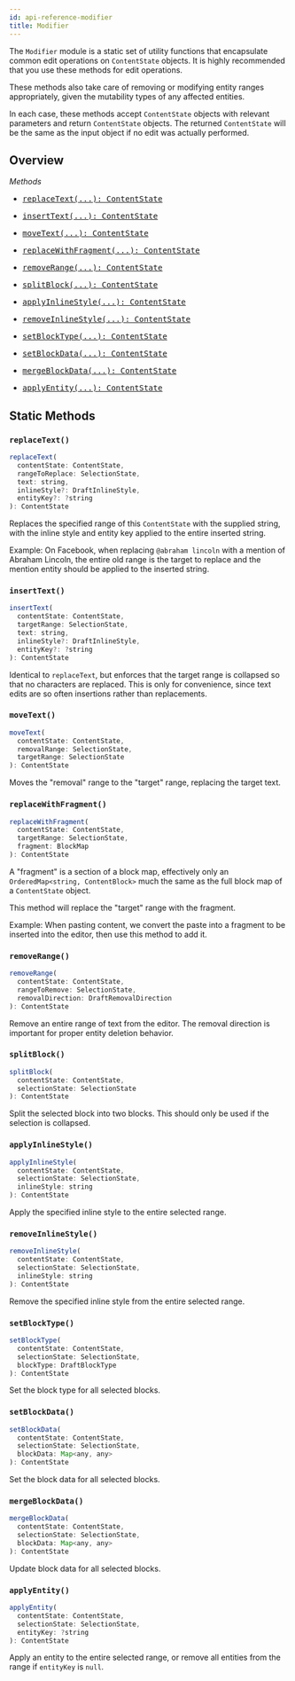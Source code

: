 ```yaml
---
id: api-reference-modifier
title: Modifier
---
```


The `Modifier` module is a static set of utility functions that encapsulate common
edit operations on `ContentState` objects. It is highly recommended that you use
these methods for edit operations.

These methods also take care of removing or modifying entity ranges appropriately,
given the mutability types of any affected entities.

In each case, these methods accept `ContentState` objects with relevant
parameters and return `ContentState` objects. The returned `ContentState`
will be the same as the input object if no edit was actually performed.

## Overview

*Methods*

<ul class="apiIndex">
  <li>
    <a href="#replacetext">
      <pre>replaceText(...): ContentState</pre>
    </a>
  </li>
  <li>
    <a href="#inserttext">
      <pre>insertText(...): ContentState</pre>
    </a>
  </li>
  <li>
    <a href="#movetext">
      <pre>moveText(...): ContentState</pre>
    </a>
  </li>
  <li>
    <a href="#replacewithfragment">
      <pre>replaceWithFragment(...): ContentState</pre>
    </a>
  </li>
  <li>
    <a href="#removerange">
      <pre>removeRange(...): ContentState</pre>
    </a>
  </li>
  <li>
    <a href="#splitblock">
      <pre>splitBlock(...): ContentState</pre>
    </a>
  </li>
  <li>
    <a href="#applyinlinestyle">
      <pre>applyInlineStyle(...): ContentState</pre>
    </a>
  </li>
  <li>
    <a href="#removeinlinestyle">
      <pre>removeInlineStyle(...): ContentState</pre>
    </a>
  </li>
  <li>
    <a href="#setblocktype">
      <pre>setBlockType(...): ContentState</pre>
    </a>
  </li>
  <li>
    <a href="#setblockdata">
      <pre>setBlockData(...): ContentState</pre>
    </a>
  </li>
  <li>
    <a href="#mergeblockdata">
      <pre>mergeBlockData(...): ContentState</pre>
    </a>
  </li>
  <li>
    <a href="#applyentity">
      <pre>applyEntity(...): ContentState</pre>
    </a>
  </li>
</ul>

## Static Methods

### `replaceText()`

```js
replaceText(
  contentState: ContentState,
  rangeToReplace: SelectionState,
  text: string,
  inlineStyle?: DraftInlineStyle,
  entityKey?: ?string
): ContentState
```

Replaces the specified range of this `ContentState` with the supplied string,
with the inline style and entity key applied to the entire inserted string.

Example: On Facebook, when replacing `@abraham lincoln` with a mention of
Abraham Lincoln, the entire old range is the target to replace and the mention
entity should be applied to the inserted string.

### `insertText()`

```js
insertText(
  contentState: ContentState,
  targetRange: SelectionState,
  text: string,
  inlineStyle?: DraftInlineStyle,
  entityKey?: ?string
): ContentState
```

Identical to `replaceText`, but enforces that the target range is collapsed
so that no characters are replaced. This is only for convenience, since text
edits are so often insertions rather than replacements.

### `moveText()`

```js
moveText(
  contentState: ContentState,
  removalRange: SelectionState,
  targetRange: SelectionState
): ContentState
```

Moves the "removal" range to the "target" range, replacing the target text.

### `replaceWithFragment()`

```js
replaceWithFragment(
  contentState: ContentState,
  targetRange: SelectionState,
  fragment: BlockMap
): ContentState
```

A "fragment" is a section of a block map, effectively only an
`OrderedMap<string, ContentBlock>` much the same as the full block map of a
`ContentState` object.

This method will replace the "target" range with the fragment.

Example: When pasting content, we convert the paste into a fragment to be inserted
into the editor, then use this method to add it.

### `removeRange()`

```js
removeRange(
  contentState: ContentState,
  rangeToRemove: SelectionState,
  removalDirection: DraftRemovalDirection
): ContentState
```

Remove an entire range of text from the editor. The removal direction is important
for proper entity deletion behavior.

### `splitBlock()`

```js
splitBlock(
  contentState: ContentState,
  selectionState: SelectionState
): ContentState
```

Split the selected block into two blocks. This should only be used if the
selection is collapsed.

### `applyInlineStyle()`

```js
applyInlineStyle(
  contentState: ContentState,
  selectionState: SelectionState,
  inlineStyle: string
): ContentState
```

Apply the specified inline style to the entire selected range.

### `removeInlineStyle()`

```js
removeInlineStyle(
  contentState: ContentState,
  selectionState: SelectionState,
  inlineStyle: string
): ContentState
```

Remove the specified inline style from the entire selected range.

### `setBlockType()`

```js
setBlockType(
  contentState: ContentState,
  selectionState: SelectionState,
  blockType: DraftBlockType
): ContentState
```

Set the block type for all selected blocks.

### `setBlockData()`

```js
setBlockData(
  contentState: ContentState,
  selectionState: SelectionState,
  blockData: Map<any, any>
): ContentState
```

Set the block data for all selected blocks.

### `mergeBlockData()`

```js
mergeBlockData(
  contentState: ContentState,
  selectionState: SelectionState,
  blockData: Map<any, any>
): ContentState
```

Update block data for all selected blocks.

### `applyEntity()`

```js
applyEntity(
  contentState: ContentState,
  selectionState: SelectionState,
  entityKey: ?string
): ContentState
```

Apply an entity to the entire selected range, or remove all entities from the range if `entityKey` is `null`.
